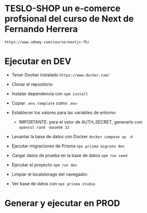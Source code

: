 # TESLO-SHOP un e-comerce profsional del curso de Next de Fernando Herrera

```
https://www.udemy.com/course/nextjs-fh/
```

# Ejecutar en DEV

- Tener Docker instalado `https://www.docker.com/`
- Clonar el repositorio
- Instalar dependencia con `npm install`
- Copiar `.env.template` como `.env`
- Establecer los valores para las variables de entorno
  - IMPORTANTE: para el valor de AUTH_SECRET, generarlo con `openssl rand -base64 32`
- Levantar la base de datos con Docker `docker compose up -d`
- Ejecutar migraciones de Prisma `npx prisma migrate dev`
- Cargar datos de prueba en la base de datos `npm run seed`
- Ejecutar el proyecto `npm run dev`
- Limpiar el localstorage del navegador.

- Ver base de datos con `npx prisma studio`

# Generar y ejecutar en PROD
